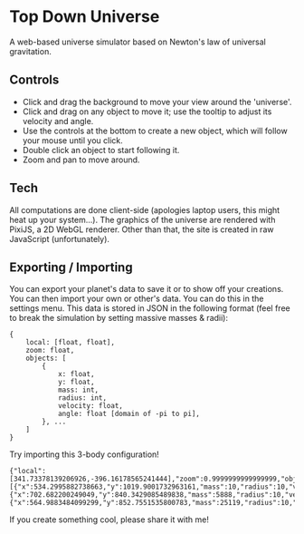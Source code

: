 # Top Down Universe

A web-based universe simulator based on Newton's law of universal gravitation.

## Controls

- Click and drag the background to move your view around the 'universe'. 
- Click and drag on any object to move it; use the tooltip to adjust its velocity and angle.
- Use the controls at the bottom to create a new object, which will follow your mouse until you click.
- Double click an object to start following it.
- Zoom and pan to move around.

## Tech

All computations are done client-side (apologies laptop users, this might heat up your system...). The graphics of the universe are rendered with PixiJS, a 2D WebGL renderer. Other than that, the site is created in raw JavaScript (unfortunately).

## Exporting / Importing

You can export your planet's data to save it or to show off your creations. You can then import your own or other's data. You can do this in the settings menu. This data is stored in JSON in the following format (feel free to break the simulation by setting massive masses & radii):

```
{
    local: [float, float],
    zoom: float,
    objects: [
        {
            x: float,
            y: float,
            mass: int,
            radius: int,
            velocity: float,
            angle: float [domain of -pi to pi],
        }, ...
    ]
}
```

Try importing this 3-body configuration!

```
{"local":[341.73378139206926,-396.16178565241444],"zoom":0.9999999999999999,"objects":[{"x":534.2995882738663,"y":1019.9001732963161,"mass":10,"radius":10,"velocity":8.239176915722679,"angle":-2.821244470410738},{"x":702.682200249049,"y":840.3429085489838,"mass":5888,"radius":10,"velocity":8.106026962550924,"angle":1.2037091136949072},{"x":564.9883484099299,"y":852.7551535800783,"mass":25119,"radius":10,"velocity":1.3354533667339277,"angle":-1.360395992416571}]}
```

If you create something cool, please share it with me!
